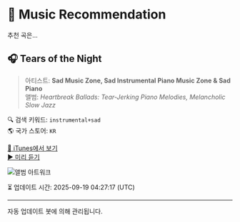 
# 🎵 Music Recommendation

추천 곡은...

## 🎧 Tears of the Night  
> 아티스트: **Sad Music Zone, Sad Instrumental Piano Music Zone & Sad Piano**  
> 앨범: _Heartbreak Ballads: Tear-Jerking Piano Melodies, Melancholic Slow Jazz_  

🔍 검색 키워드: `instrumental+sad`  
🌎 국가 스토어: `KR`

[🔗 iTunes에서 보기](https://music.apple.com/kr/album/tears-of-the-night/1753720685?i=1753720690&uo=4)  
[▶️ 미리 듣기](https://audio-ssl.itunes.apple.com/itunes-assets/AudioPreview211/v4/50/fd/30/50fd3038-31ae-df6f-f2d1-2c6664292cc3/mzaf_13004098612708480764.plus.aac.p.m4a)

![앨범 아트워크](https://is1-ssl.mzstatic.com/image/thumb/Music221/v4/55/cf/4e/55cf4e3c-d670-580b-1bbd-c78514e34927/5397333000902.jpg/100x100bb.jpg)

⏳ 업데이트 시간: 2025-09-19 04:27:17 (UTC)

---
자동 업데이트 봇에 의해 관리됩니다.
